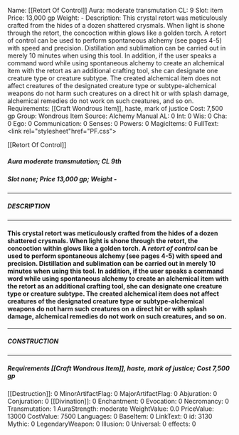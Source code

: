 Name: [[Retort Of Control]]
Aura: moderate transmutation
CL: 9
Slot: item
Price: 13,000 gp
Weight: -
Description: This crystal retort was meticulously crafted from the hides of a dozen shattered crysmals. When light is shone through the retort, the concoction within glows like a golden torch. A retort of control can be used to perform spontaneous alchemy (see pages 4-5) with speed and precision. Distillation and sublimation can be carried out in merely 10 minutes when using this tool. In addition, if the user speaks a command word while using spontaneous alchemy to create an alchemical item with the retort as an additional crafting tool, she can designate one creature type or creature subtype. The created alchemical item does not affect creatures of the designated creature type or subtype-alchemical weapons do not harm such creatures on a direct hit or with splash damage, alchemical remedies do not work on such creatures, and so on.
Requirements: [[Craft Wondrous Item]], haste, mark of justice
Cost: 7,500 gp
Group: Wondrous Item
Source: Alchemy Manual
AL: 0
Int: 0
Wis: 0
Cha: 0
Ego: 0
Communication: 0
Senses: 0
Powers: 0
MagicItems: 0
FullText: <link rel="stylesheet"href="PF.css"><div class="heading"><p class="alignleft">[[Retort Of Control]]</p><div style="clear: both;"></div></div><div><h5><b>Aura </b>moderate transmutation; <b>CL </b>9th</h5><h5><b>Slot </b>none; <b>Price </b>13,000 gp; <b>Weight </b>-</h5></div><hr/><div><h5><b>DESCRIPTION</b></h5></div><hr/><div><h4><p>This crystal retort was meticulously crafted from the hides of a dozen shattered crysmals. When light is shone through the retort, the concoction within glows like a golden torch. A <i>retort of control</i> can be used to perform spontaneous alchemy (see pages 4-5) with speed and precision. Distillation and sublimation can be carried out in merely 10 minutes when using this tool. In addition, if the user speaks a command word while using spontaneous alchemy to create an alchemical item with the retort as an additional crafting tool, she can designate one creature type or creature subtype. The created alchemical item does not affect creatures of the designated creature type or subtype-alchemical weapons do not harm such creatures on a direct hit or with splash damage, alchemical remedies do not work on such creatures, and so on.</p></h4></div><hr/><div><h5><b>CONSTRUCTION</b></h5></div><hr/><div><h5><b>Requirements </b>[[Craft Wondrous Item]], <i>haste</i>, <i>mark of justice</i>; <b>Cost </b>7,500 gp</h5></div>
[[Destruction]]: 0
MinorArtifactFlag: 0
MajorArtifactFlag: 0
Abjuration: 0
Conjuration: 0
[[Divination]]: 0
Enchantment: 0
Evocation: 0
Necromancy: 0
Transmutation: 1
AuraStrength: moderate
WeightValue: 0.0
PriceValue: 13000
CostValue: 7500
Languages: 0
BaseItem: 0
LinkText: 0
id: 3130
Mythic: 0
LegendaryWeapon: 0
Illusion: 0
Universal: 0
effects: 0
